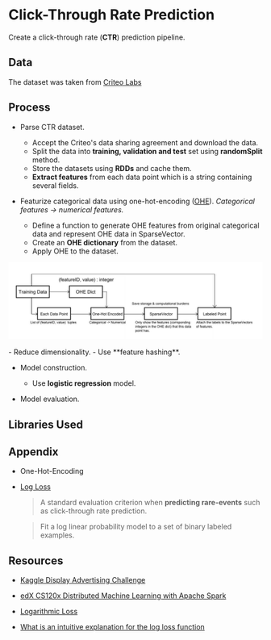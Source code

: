 # Click-Through Rate Prediction

Create a click-through rate (**CTR**) prediction pipeline.

## Data

The dataset was taken from [Criteo Labs](http://labs.criteo.com/downloads/2014-kaggle-display-advertising-challenge-dataset/)

## Process

- Parse CTR dataset.
    - Accept the Criteo's data sharing agreement and download the data.
    - Split the data into **training, validation and test** set using **randomSplit** method.
    - Store the datasets using **RDDs** and cache them.
    - **Extract features** from each data point which is a string containing several fields.


- Featurize categorical data using one-hot-encoding ([OHE](https://www.quora.com/What-is-one-hot-encoding-and-when-is-it-used-in-data-science)).
*Categorical features -> numerical features.*
    - Define a function to generate OHE features from original categorical data and represent OHE data in SparseVector.       
    - Create an **OHE dictionary** from the dataset.
    - Apply OHE to the dataset.

<p align="justify">
  <img src="https://github.com/xuwenyihust/Distributed-Machine-Learning-Exercise/blob/master/images/CTR_data.JPG" width="900"/>
</p>
- Reduce dimensionality.
    - Use **feature hashing**.

- Model construction.
    - Use **logistic regression** model.

- Model evaluation.

## Libraries Used


## Appendix

- One-Hot-Encoding

- [Log Loss](https://www.kaggle.com/wiki/LogarithmicLoss)
    > A standard evaluation criterion when **predicting rare-events** such as click-through rate prediction.

    > Fit a log linear probability model to a set of binary labeled examples.

## Resources
- [Kaggle Display Advertising Challenge](https://www.kaggle.com/c/criteo-display-ad-challenge)
- [edX CS120x Distributed Machine Learning with Apache Spark](https://courses.edx.org/courses/course-v1:BerkeleyX+CS120x+2T2016/info)

- [Logarithmic Loss](https://www.kaggle.com/wiki/LogarithmicLoss)

- [What is an intuitive explanation for the log loss function](https://www.quora.com/What-is-an-intuitive-explanation-for-the-log-loss-function)

